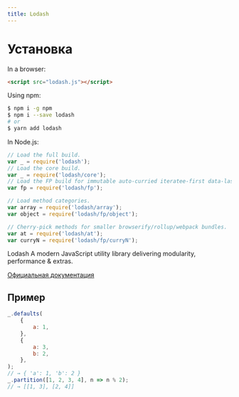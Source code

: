 ```yaml
---
title: Lodash
---
```


# Установка

In a browser:

```html
<script src="lodash.js"></script>
```

Using npm:

```bash
$ npm i -g npm
$ npm i --save lodash
# or
$ yarn add lodash
```

In Node.js:

```javascript
// Load the full build.
var _ = require('lodash');
// Load the core build.
var _ = require('lodash/core');
// Load the FP build for immutable auto-curried iteratee-first data-last methods.
var fp = require('lodash/fp');

// Load method categories.
var array = require('lodash/array');
var object = require('lodash/fp/object');

// Cherry-pick methods for smaller browserify/rollup/webpack bundles.
var at = require('lodash/at');
var curryN = require('lodash/fp/curryN');
```

Lodash
A modern JavaScript utility library delivering modularity, performance & extras.

[Официальная документация](https://lodash.com/)

## Пример

```javascript
_.defaults(
	{
		a: 1,
	},
	{
		a: 3,
		b: 2,
	},
);
// → { 'a': 1, 'b': 2 }
_.partition([1, 2, 3, 4], n => n % 2);
// → [[1, 3], [2, 4]]
```
